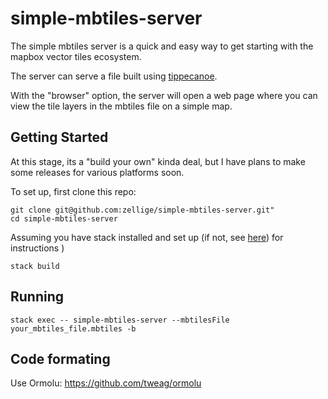 # simple-mbtiles-server
The simple mbtiles server is a quick and easy way to get starting with the mapbox vector tiles ecosystem.

The server can serve a file built using [tippecanoe](https://github.com/mapbox/tippecanoe).

With the "browser" option, the server will open a web page where you can view the tile layers in the mbtiles file on a simple map.

## Getting Started

At this stage, its a "build your own" kinda deal, but I have plans to make some releases for various platforms soon.

To set up, first clone this repo: 

```
git clone git@github.com:zellige/simple-mbtiles-server.git"
cd simple-mbtiles-server
```

Assuming you have stack installed and set up (if not, see [here](<https://docs.haskellstack.org/en/stable/README/>)) for instructions )

```
stack build
```

## Running

```
stack exec -- simple-mbtiles-server --mbtilesFile your_mbtiles_file.mbtiles -b
```

## Code formating
Use Ormolu: <https://github.com/tweag/ormolu>